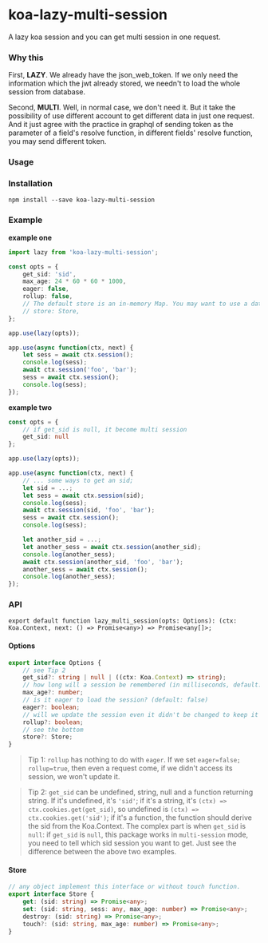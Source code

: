 # koa-lazy-multi-session

A lazy koa session and you can get multi session in one request.

### Why this

First, **LAZY**. We already have the json_web_token. If we only need the information which the jwt already stored, we needn't to load the whole session from database.

Second, **MULTI**. Well, in normal case, we don't need it. But it take the possibility of use different account to get different data in just one request. And it just agree with the practice in graphql of sending token as the parameter of a field's resolve function, in different fields' resolve function, you may send different token.

### Usage

### Installation

`npm install --save koa-lazy-multi-session`

### Example

**example one**
```ts
import lazy from 'koa-lazy-multi-session';

const opts = {
    get_sid: 'sid',
    max_age: 24 * 60 * 60 * 1000,
    eager: false,
    rollup: false,
    // The default store is an in-memory Map. You may want to use a database store like my `knex-schema-session-store`
    // store: Store,
};

app.use(lazy(opts));

app.use(async function(ctx, next) {
    let sess = await ctx.session();
    console.log(sess);
    await ctx.session('foo', 'bar');
    sess = await ctx.session();
    console.log(sess);
});
```

**example two**
```ts
const opts = {
    // if get_sid is null, it become multi session
    get_sid: null
};

app.use(lazy(opts));

app.use(async function(ctx, next) {
    // ... some ways to get an sid;
    let sid = ...;
    let sess = await ctx.session(sid);
    console.log(sess);
    await ctx.session(sid, 'foo', 'bar');
    sess = await ctx.session();
    console.log(sess);

    let another_sid = ...;
    let another_sess = await ctx.session(another_sid);
    console.log(another_sess);
    await ctx.session(another_sid, 'foo', 'bar');
    another_sess = await ctx.session();
    console.log(another_sess);
});
```

### API

`export default function lazy_multi_session(opts: Options): (ctx: Koa.Context, next: () => Promise<any>) => Promise<any[]>;`

#### Options

```ts
export interface Options {
    // see Tip 2
    get_sid?: string | null | ((ctx: Koa.Context) => string);
    // how long will a session be remembered (in milliseconds, default: 1000 * 60 * 60 * 24, aka one day)
    max_age?: number;
    // is it eager to load the session? (default: false)
    eager?: boolean;
    // will we update the session even it didn't be changed to keep it alive? (default: false)
    rollup?: boolean;
    // see the bottom
    store?: Store;
}
```

> Tip 1: `rollup` has nothing to do with `eager`. If we set `eager=false; rollup=true`, then even a request come, if we didn't access its session, we won't update it.

> Tip 2: `get_sid` can be undefined, string, null and a function returning string. If it's undefined, it's `'sid'`; if it's a string, it's `(ctx) => ctx.cookies.get(get_sid)`, so undefined is `(ctx) => ctx.cookies.get('sid')`; if it's a function, the function should derive the sid from the Koa.Context. The complex part is when `get_sid` is `null`: if `get_sid` is `null`, this package works in `multi-session` mode, you need to tell which sid session you want to get. Just see the difference between the above two examples.

#### Store

```ts
// any object implement this interface or without touch function.
export interface Store {
    get: (sid: string) => Promise<any>;
    set: (sid: string, sess: any, max_age: number) => Promise<any>;
    destroy: (sid: string) => Promise<any>;
    touch?: (sid: string, max_age: number) => Promise<any>;
}
```
